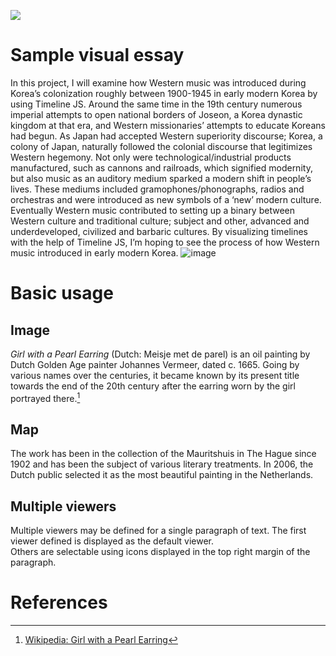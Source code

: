 <a href="https://juncture-digital.org"><img src="https://juncture-digital.org/images/ve-button.png"></a>

<param ve-config 
       title="Western Music and Modernity in Early Modern Korea"
       author="Jiyoon Auo"
       banner="https://www.vectorstock.com/royalty-free-vector/traditional-asian-patterns-abstract-background-vector-37551869" 
       layout="vertical">

<!-- Entities discussed throughout the essay are typically defined before the essay text and
     are thus available in all text.  Entity identifiers (QIDs) can be found in either
     Wikipedia or Wikidata (https://www.wikidata.org)> -->
<param ve-entity eid="Q185372"> <!-- Girl with a Pearl Earring painting -->
<param ve-entity eid="Q41264"> <!-- Johannes Vermeer -->
<param ve-entity eid="Q221092"> <!-- Mauritshuis -->
<param ve-entity eid="Q36600"> <!-- The Hague -->

# Sample visual essay

In this project, I will examine how Western music was introduced during Korea’s colonization roughly between 1900-1945 in early modern Korea by using Timeline JS. Around the same time in the 19th century numerous imperial attempts to open national borders of Joseon, a Korea dynastic kingdom at that era, and Western missionaries’ attempts to educate Koreans had begun. As Japan had accepted Western superiority discourse; Korea, a colony of Japan, naturally followed the colonial discourse that legitimizes Western hegemony. Not only were technological/industrial products manufactured, such as cannons and railroads, which signified modernity, but also music as an auditory medium sparked a modern shift in people’s lives. These mediums included gramophones/phonographs, radios and orchestras and were introduced as new symbols of a ‘new’ modern culture. Eventually Western music contributed to setting up a binary between Western culture and traditional culture; subject and other, advanced and underdeveloped, civilized and barbaric cultures. By visualizing timelines with the help of Timeline JS, I’m hoping to see the process of how Western music introduced in early modern Korea. 
![image](https://user-images.githubusercontent.com/93286626/139331545-68523590-a912-489f-85e9-72215ff9d73e.png)


# Basic usage

## Image

_Girl with a Pearl Earring_ (Dutch: Meisje met de parel) is an oil painting by Dutch Golden Age painter Johannes Vermeer, 
dated c. 1665. Going by various names over the centuries, it became known by its present title towards the end of the 
20th century after the earring worn by the girl portrayed there.[^1]
<param ve-image 
       label="Girl with a Pearl Earring" 
       description="painting by Johannes Vermeer" 
       license="public domain" 
       url="https://upload.wikimedia.org/wikipedia/commons/0/0f/1665_Girl_with_a_Pearl_Earring.jpg">

## Map

The work has been in the collection of the Mauritshuis in The Hague since 1902 and has been the subject of various 
literary treatments. In 2006, the Dutch public selected it as the most beautiful painting in the Netherlands.
<param ve-map center="Q36600" zoom="11" prefer-geojson>

## Multiple viewers

Multiple viewers may be defined for a single paragraph of text.  The first viewer defined is displayed as the default viewer.  
Others are selectable using icons displayed in the top right margin of the paragraph.
<param ve-image 
       manifest="https://iiif.juncture-digital.org/manifest/6dd738aed85597cac540ad31dd5818e86ef7f2918c7b43a9eb3123d5538e6e4c">
<param ve-map center="Q36600" zoom="11">

# References

[^1]: [Wikipedia: Girl with a Pearl Earring](https://en.wikipedia.org/wiki/Girl_with_a_Pearl_Earring)

